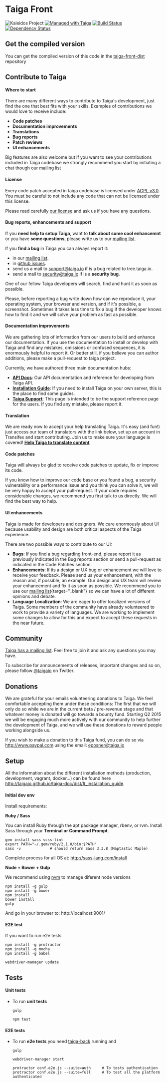 # Taiga Front #

![Kaleidos Project](http://kaleidos.net/static/img/badge.png "Kaleidos Project")
[![Managed with Taiga](https://taiga.io/media/support/attachments/article-22/banner-gh.png)](https://taiga.io "Managed with Taiga")
[![Build Status](https://travis-ci.org/taigaio/taiga-front.svg?branch=public-header-bar)](https://travis-ci.org/taigaio/taiga-front)
[![Dependency Status](https://www.versioneye.com/user/projects/561ba659a193340f280013f4/badge.svg?style=flat)](https://www.versioneye.com/user/projects/561ba659a193340f280013f4)


## Get the compiled version ##

You can get the compiled version of this code in the
[taiga-front-dist](http://github.com/taigaio/taiga-front-dist) repository


## Contribute to Taiga ##

#### Where to start ####

There are many different ways to contribute to Taiga's development, just find the one that best fits with your skills. Examples of contributions we would love to receive include:

- **Code patches**
- **Documentation improvements**
- **Translations**
- **Bug reports**
- **Patch reviews**
- **UI enhancements**

Big features are also welcome but if you want to see your contributions included in Taiga codebase we strongly recommend you start by initiating a chat though our [mailing list](http://groups.google.co.uk/d/forum/taigaio)


#### License ####

Every code patch accepted in taiga codebase is licensed under [AGPL v3.0](http://www.gnu.org/licenses/agpl-3.0.html). You must be careful to not include any code that can not be licensed under this license.

Please read carefully [our license](https://github.com/taigaio/taiga-front/blob/master/LICENSE) and ask us if you have any questions.


#### Bug reports, enhancements and support ####

If you **need help to setup Taiga**, want to **talk about some cool enhancemnt** or you have **some questions**, please write us to our [mailing list](http://groups.google.com/d/forum/taigaio).

If you **find a bug** in Taiga you can always report it:

- in our [mailing list](http://groups.google.com/d/forum/taigaio).
- in [github issues](https://github.com/taigaio/taiga-front/issues). 
- send us a mail to support@taiga.io if is a bug related to tree.taiga.io.
- send a mail to security@taiga.io if is a **security bug**.

One of our fellow Taiga developers will search, find and hunt it as soon as possible.

Please, before reporting a bug write down how can we reproduce it, your operating system, your browser and version, and if it's possible, a screenshot. Sometimes it takes less time to fix a bug if the developer knows how to find it and we will solve your problem as fast as possible.


#### Documentation improvements ####

We are gathering lots of information from our users to build and enhance our documentation. If you use the documentation to install or develop with Taiga and find any mistakes, omissions or confused sequences, it is enormously helpful to report it. Or better still, if you believe you can author additions, please make a pull-request to taiga project. 

Currently, we have authored three main documentation hubs:

- **[API Docs](https://github.com/taigaio/taiga-doc)**: Our API documentation and reference for developing from Taiga API.
- **[Installation Guide](https://github.com/taigaio/taiga-doc)**: If you need to install Taiga on your own server, this is the place to find some guides.
- **[Taiga Support](https://github.com/taigaio/taiga-doc)**: This page is intended to be the support reference page for the users. If you find any mistake, please report it.


#### Translation ####

We are ready now to accept your help translating Taiga. It's easy (and fun!) just access our team of translators with the link below, set up an account in Transifex and start contributing. Join us to make sure your language is covered! **[Help Taiga to translate content](https://www.transifex.com/signup/ "Help Taiga to translate content")**


#### Code patches ####

Taiga will always be glad to receive code patches to update, fix or improve its code. 

If you know how to improve our code base or you found a bug, a security vulnerability or a performance issue and you think you can solve it, we will be very happy to accept your pull-request. If your code requires considerable changes, we recommend you first  talk to us directly. We will find the best way to help.


#### UI enhancements ####

Taiga is made for developers and designers. We care enormously about UI because usability and design are both critical aspects of the Taiga experience. 

There are two possible ways to contribute to our UI:
- **Bugs**: If you find a bug regarding front-end, please report it as previously indicated in the Bug reports section or send a pull-request as indicated in the Code Patches section.
- **Enhancements**: If its a design or UX bug or enhancement we will love to receive your feedback. Please send us your enhancement, with the reason and, if possible, an example. Our design and UX team will review your enhancement and fix it as soon as possible. We recommend you to use our [mailing list](http://groups.google.co.uk/d/forum/taigaio){target="_blank"} so we can have a lot of different opinions and debate.
- **Language Localization**: We are eager to offer localized versions of Taiga. Some members of the community have already volunteered to work to provide a variety of languages. We are working to implement some changes to allow for this and expect to accept these requests in the near future.



## Community ##

[Taiga has a mailing list](http://groups.google.com/d/forum/taigaio). Feel free to join it and ask any questions you may have.

To subscribe for announcements of releases, important changes and so on, please follow [@taigaio](https://twitter.com/taigaio) on Twitter.


## Donations ##

We are grateful for your emails volunteering donations to Taiga. We feel comfortable accepting them under these conditions: The first that we will only do so while we are in the current beta / pre-revenue stage and that whatever money is donated will go towards a bounty fund. Starting Q2 2015 we will be engaging much more actively with our community to help further the development of Taiga, and we will use these donations to reward people working alongside us.

If you wish to make a donation to this Taiga fund, you can do so via http://www.paypal.com using the email: eposner@taiga.io


## Setup ##

All the information about the different installation methods (production, development, vagrant, docker...) can be found here http://taigaio.github.io/taiga-doc/dist/#_installation_guide.

#### Initial dev env ####

Install requirements:

**Ruby / Sass**

You can install Ruby through the apt package manager, rbenv, or rvm.
Install Sass through your **Terminal or Command Prompt**.

```
gem install sass scss-lint
export PATH="~/.gem/ruby/2.1.0/bin:$PATH"
sass -v             # should return Sass 3.3.8 (Maptastic Maple)
```

Complete process for all OS at: http://sass-lang.com/install

**Node + Bower + Gulp**

We recommend using [nvm](https://github.com/creationix/nvmv) to manage diferent node versions
```
npm install -g gulp
npm install -g bower
npm install
bower install
gulp
```

And go in your browser to: http://localhost:9001/

#### E2E test ####

If you want to run e2e tests

```
npm install -g protractor
npm install -g mocha
npm install -g babel

webdriver-manager update
```

## Tests ##

#### Unit tests ####

- To run **unit tests**

  ```
  gulp
  ```
  ```
  npm test
  ```

#### E2E tests ####

- To run **e2e tests** you need [taiga-back](https://github.com/taigaio/taiga-back) running and

  ```
  gulp
  ```
  ```
  webdriver-manager start
  ```
  ```
  protractor conf.e2e.js --suite=auth     # To tests authentication
  protractor conf.e2e.js --suite=full     # To test all the platform authenticated
  ```
